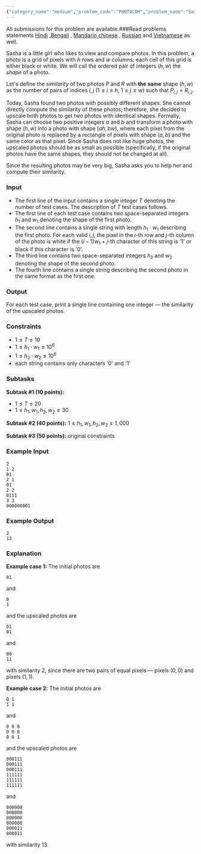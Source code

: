 ```yaml
---
{"category_name":"medium","problem_code":"PHOTOCOM","problem_name":"Sasha and Photos","languages_supported":{"0":"C","1":"CPP14","2":"JAVA","3":"PYTH","4":"PYTH 3.6","5":"PYPY","6":"CS2","7":"PAS fpc","8":"PAS gpc","9":"RUBY","10":"PHP","11":"GO","12":"NODEJS","13":"HASK","14":"rust","15":"SCALA","16":"swift","17":"D","18":"PERL","19":"FORT","20":"WSPC","21":"ADA","22":"CAML","23":"ICK","24":"BF","25":"ASM","26":"CLPS","27":"PRLG","28":"ICON","29":"SCM qobi","30":"PIKE","31":"ST","32":"NICE","33":"LUA","34":"BASH","35":"NEM","36":"LISP sbcl","37":"LISP clisp","38":"SCM guile","39":"JS","40":"ERL","41":"TCL","42":"kotlin","43":"PERL6","44":"TEXT","45":"SCM chicken","46":"PYP3","47":"CLOJ","48":"COB","49":"FS"},"max_timelimit":2,"source_sizelimit":50000,"problem_author":"step_by_step","problem_tester":null,"date_added":"8-08-2018","tags":{"0":2,"1":2,"2":"geometry","3":"implementation","4":"sept18","5":"step_by_step"},"editorial_url":"https://discuss.codechef.com/problems/PHOTOCOM","time":{"view_start_date":1537176602,"submit_start_date":1537176602,"visible_start_date":1537176602,"end_date":1735669800},"is_direct_submittable":false,"layout":"problem"}
---
```

<span class="solution-visible-txt">All submissions for this problem are available.</span>###Read problems statements [Hindi](http://www.codechef.com/download/translated/SEPT18/hindi/PHOTOCOM.pdf) ,[Bengali](http://www.codechef.com/download/translated/SEPT18/bengali/PHOTOCOM.pdf) , [Mandarin chinese](http://www.codechef.com/download/translated/SEPT18/mandarin/PHOTOCOM.pdf) , [Russian](http://www.codechef.com/download/translated/SEPT18/russian/PHOTOCOM.pdf) and [Vietnamese](http://www.codechef.com/download/translated/SEPT18/vietnamese/PHOTOCOM.pdf) as well.


Sasha is a little girl who likes to view and compare photos. In this problem, a photo is a grid of pixels with $h$ rows and $w$ columns; each cell of this grid is either black or white. We will call the ordered pair of integers $(h, w)$ the *shape* of a photo.

Let's define the *similarity* of two photos $P$ and $R$ with **the same** shape $(h, w)$ as the number of pairs of indices $i, j$ ($1 \le i \le h$, $1 \le j \le w$) such that $P_{i, j} = R_{i, j}$.

Today, Sasha found two photos with possibly different shapes. She cannot directly compute the similarity of these photos; therefore, she decided to upscale both photos to get two photos with identical shapes. Formally, Sasha can choose two positive integers $a$ and $b$ and transform a photo with shape $(h, w)$ into a photo with shape $(ah, bw)$, where each pixel from the original photo is replaced by a rectangle of pixels with shape $(a, b)$ and the same color as that pixel. Since Sasha does not like huge photos, the upscaled photos should be as small as possible (specifically, if the original photos have the same shapes, they should not be changed at all).

Since the resulting photos may be very big, Sasha asks you to help her and compute their similarity.

### Input
- The first line of the input contains a single integer $T$ denoting the number of test cases. The description of $T$ test cases follows.
- The first line of each test case contains two space-separated integers $h_1$ and $w_1$ denoting the shape of the first photo.
- The second line contains a single string with length $h_1 \cdot w_1$ describing the first photo. For each valid $i, j$, the pixel in the $i$-th row and $j$-th column of the photo is white if the $(i-1)w_1+j$-th character of this string is '1' or black if this character is '0'.
- The third line contains two space-separated integers $h_2$ and $w_2$ denoting the shape of the second photo.
- The fourth line contains a single string describing the second photo in the same format as the first one.

### Output
For each test case, print a single line containing one integer — the similarity of the upscaled photos.

### Constraints
- $1 \le T \le 10$
- $1 \le h_1 \cdot w_1 \le 10^6$
- $1 \le h_2 \cdot w_2 \le 10^6$
- each string contains only characters '0' and '1'

### Subtasks
**Subtask #1 (10 points):**
- $1 \le T \le 20$
- $1 \le h_1, w_1, h_2, w_2 \le 30$

**Subtask #2 (40 points):** $1 \le h_1, w_1, h_2, w_2 \le 1,000$

**Subtask #3 (50 points):** original constraints

### Example Input
```
2
1 2
01
2 1
01
2 2
0111
3 3
000000001
```

### Example Output
```
2
13
```
	
### Explanation
**Example case 1:** The initial photos are
```
01
```
and
```
0
1
```
and the upscaled photos are
```
01
01
```
and
```
00
11
```
with similarity 2, since there are two pairs of equal pixels — pixels $(0, 0)$ and pixels $(1, 1)$.
	
**Example case 2:** The initial photos are
```
0 1
1 1
```
and
```
0 0 0
0 0 0
0 0 1
```
and the upscaled photos are
```
000111
000111
000111
111111
111111
111111
```
and
```
000000
000000
000000
000000
000011
000011
```
with similarity 13.

